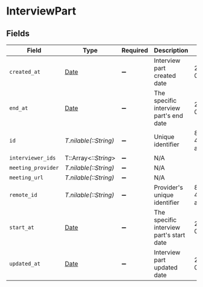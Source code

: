 # InterviewPart


## Fields

| Field                                                                | Type                                                                 | Required                                                             | Description                                                          | Example                                                              |
| -------------------------------------------------------------------- | -------------------------------------------------------------------- | -------------------------------------------------------------------- | -------------------------------------------------------------------- | -------------------------------------------------------------------- |
| `created_at`                                                         | [Date](https://ruby-doc.org/stdlib-2.6.1/libdoc/date/rdoc/Date.html) | :heavy_minus_sign:                                                   | Interview part created date                                          | 2021-01-01T01:01:01.000Z                                             |
| `end_at`                                                             | [Date](https://ruby-doc.org/stdlib-2.6.1/libdoc/date/rdoc/Date.html) | :heavy_minus_sign:                                                   | The specific interview part's end date                               | 2021-01-01T18:00:00.000Z                                             |
| `id`                                                                 | *T.nilable(::String)*                                                | :heavy_minus_sign:                                                   | Unique identifier                                                    | 8187e5da-dc77-475e-9949-af0f1fa4e4e3                                 |
| `interviewer_ids`                                                    | T::Array<*::String*>                                                 | :heavy_minus_sign:                                                   | N/A                                                                  |                                                                      |
| `meeting_provider`                                                   | *T.nilable(::String)*                                                | :heavy_minus_sign:                                                   | N/A                                                                  |                                                                      |
| `meeting_url`                                                        | *T.nilable(::String)*                                                | :heavy_minus_sign:                                                   | N/A                                                                  |                                                                      |
| `remote_id`                                                          | *T.nilable(::String)*                                                | :heavy_minus_sign:                                                   | Provider's unique identifier                                         | 8187e5da-dc77-475e-9949-af0f1fa4e4e3                                 |
| `start_at`                                                           | [Date](https://ruby-doc.org/stdlib-2.6.1/libdoc/date/rdoc/Date.html) | :heavy_minus_sign:                                                   | The specific interview part's start date                             | 2021-01-01T17:00:00.000Z                                             |
| `updated_at`                                                         | [Date](https://ruby-doc.org/stdlib-2.6.1/libdoc/date/rdoc/Date.html) | :heavy_minus_sign:                                                   | Interview part updated date                                          | 2021-01-01T01:01:01.000Z                                             |